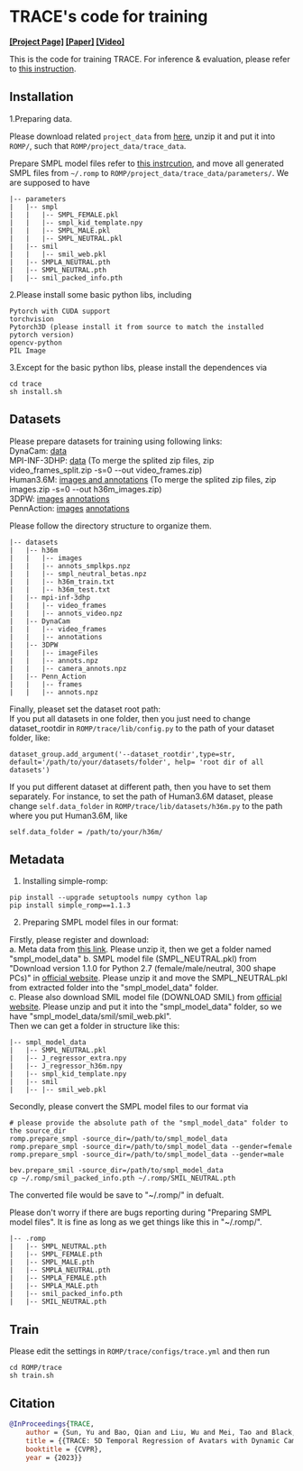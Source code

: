 # TRACE's code for training

 **[[Project Page]](https://arthur151.github.io/TRACE/TRACE.html) [[Paper]](http://arxiv.org/abs/2306.02850) [[Video]](https://www.youtube.com/watch?v=l8aLHDXWQRw)**

This is the code for training TRACE. For inference & evaluation, please refer to [this instruction](../simple_romp/trace2/README.md). 

## Installation

1.Preparing data. 

Please download related `project_data` from [here](https://pan.baidu.com/s/1MLAobb39GdmnH5fjbQppxQ?pwd=8jr5), unzip it and put it into `ROMP/`, such that `ROMP/project_data/trace_data`.

Prepare SMPL model files refer to [this instrcution](../simple_romp/trace2/README.md), and move all generated SMPL files from `~/.romp` to `ROMP/project_data/trace_data/parameters/`. 
We are supposed to have 
```
|-- parameters
|   |-- smpl
|   |   |-- SMPL_FEMALE.pkl
|   |   |-- smpl_kid_template.npy
|   |   |-- SMPL_MALE.pkl
|   |   |-- SMPL_NEUTRAL.pkl
|   |-- smil
|   |   |-- smil_web.pkl
|   |-- SMPLA_NEUTRAL.pth
|   |-- SMPL_NEUTRAL.pth
|   |-- smil_packed_info.pth
```

2.Please install some basic python libs, including 
```
Pytorch with CUDA support
torchvision
Pytorch3D (please install it from source to match the installed pytorch version)
opencv-python
PIL Image
```

3.Except for the basic python libs, please install the dependences via
```
cd trace
sh install.sh
```

## Datasets

Please prepare datasets for training using following links:  
DynaCam: [data](https://github.com/Arthur151/DynaCam)   
MPI-INF-3DHP: [data](https://pan.baidu.com/s/17L0TZB1uC2FOkWfU8BIRmQ?pwd=w3j4) (To merge the splited zip files, zip video_frames_split.zip -s=0 --out video_frames.zip)     
Human3.6M: [images and annotations](https://pan.baidu.com/s/1xGXeXgBUwvINz4I5c0hweQ?pwd=ek92) (To merge the splited zip files, zip images.zip -s=0 --out h36m_images.zip)    
3DPW: [images](https://virtualhumans.mpi-inf.mpg.de/3DPW/license.html) [annotations](https://pan.baidu.com/s/11Xv-rFKMIFMwMejPaVtu0A?pwd=q6md)   
PennAction: [images](https://github.com/dreamdragon/PennAction) [annotations](https://pan.baidu.com/s/1YKmEYhv8XM21jPoKs1Y7RQ?pwd=ac9s)

Please follow the directory structure to organize them.
```
|-- datasets
|   |-- h36m
|   |   |-- images
|   |   |-- annots_smplkps.npz
|   |   |-- smpl_neutral_betas.npz
|   |   |-- h36m_train.txt
|   |   |-- h36m_test.txt
|   |-- mpi-inf-3dhp
|   |   |-- video_frames
|   |   |-- annots_video.npz
|   |-- DynaCam
|   |   |-- video_frames
|   |   |-- annotations
|   |-- 3DPW
|   |   |-- imageFiles
|   |   |-- annots.npz
|   |   |-- camera_annots.npz
|   |-- Penn_Action
|   |   |-- frames
|   |   |-- annots.npz
```
Finally, pleaset set the dataset root path:  
If you put all datasets in one folder, then you just need to change dataset_rootdir in `ROMP/trace/lib/config.py` to the path of your dataset folder, like:
```
dataset_group.add_argument('--dataset_rootdir',type=str, default='/path/to/your/datasets/folder', help= 'root dir of all datasets')
```
If you put different dataset at different path, then you have to set them separately. For instance, to set the path of Human3.6M dataset, please change `self.data_folder` in `ROMP/trace/lib/datasets/h36m.py` to the path where you put Human3.6M, like
```
self.data_folder = /path/to/your/h36m/
```

## Metadata

1. Installing simple-romp:
```
pip install --upgrade setuptools numpy cython lap
pip install simple_romp==1.1.3
```

2. Preparing SMPL model files in our format:

Firstly, please register and download:  
a. Meta data from [this link](https://github.com/Arthur151/ROMP/releases/download/V2.0/smpl_model_data.zip). Please unzip it, then we get a folder named "smpl_model_data"
b. SMPL model file (SMPL_NEUTRAL.pkl) from "Download version 1.1.0 for Python 2.7 (female/male/neutral, 300 shape PCs)" in [official website](https://smpl.is.tue.mpg.de/). Please unzip it and move the SMPL_NEUTRAL.pkl from extracted folder into the "smpl_model_data" folder.      
c. Please also download SMIL model file (DOWNLOAD SMIL) from [official website](https://www.iosb.fraunhofer.de/en/competences/image-exploitation/object-recognition/sensor-networks/motion-analysis.html). Please unzip and put it into the "smpl_model_data" folder, so we have "smpl_model_data/smil/smil_web.pkl".   
Then we can get a folder in structure like this:  
```
|-- smpl_model_data
|   |-- SMPL_NEUTRAL.pkl
|   |-- J_regressor_extra.npy
|   |-- J_regressor_h36m.npy
|   |-- smpl_kid_template.npy
|   |-- smil
|   |-- |-- smil_web.pkl
```

Secondly, please convert the SMPL model files to our format via  
```
# please provide the absolute path of the "smpl_model_data" folder to the source_dir 
romp.prepare_smpl -source_dir=/path/to/smpl_model_data
romp.prepare_smpl -source_dir=/path/to/smpl_model_data --gender=female
romp.prepare_smpl -source_dir=/path/to/smpl_model_data --gender=male

bev.prepare_smil -source_dir=/path/to/smpl_model_data
cp ~/.romp/smil_packed_info.pth ~/.romp/SMIL_NEUTRAL.pth 
```
The converted file would be save to "~/.romp/" in defualt. 

Please don't worry if there are bugs reporting during "Preparing SMPL model files". It is fine as long as we get things like this in "~/.romp/".
```
|-- .romp
|   |-- SMPL_NEUTRAL.pth
|   |-- SMPL_FEMALE.pth
|   |-- SMPL_MALE.pth
|   |-- SMPLA_NEUTRAL.pth
|   |-- SMPLA_FEMALE.pth
|   |-- SMPLA_MALE.pth
|   |-- smil_packed_info.pth
|   |-- SMIL_NEUTRAL.pth
```

## Train
Please edit the settings in `ROMP/trace/configs/trace.yml` and then run
```
cd ROMP/trace
sh train.sh
```


## Citation
```bibtex
@InProceedings{TRACE,
    author = {Sun, Yu and Bao, Qian and Liu, Wu and Mei, Tao and Black, Michael J.},
    title = {{TRACE: 5D Temporal Regression of Avatars with Dynamic Cameras in 3D Environments}}, 
    booktitle = {CVPR}, 
    year = {2023}}
```
